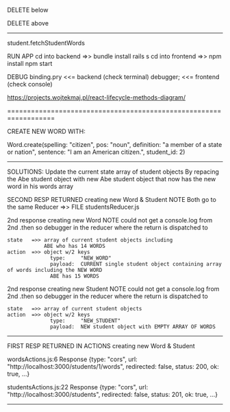 




DELETE below

DELETE above

________________________________



student.fetchStudentWords


RUN APP
    cd into backend =>>     bundle install          rails s
    cd into frontend =>>    npm install             npm start

DEBUG
    binding.pry   <<=   backend (check terminal)
    debugger;     <<=   frontend (check console)


https://projects.wojtekmaj.pl/react-lifecycle-methods-diagram/








==================================================================

CREATE NEW WORD WITH:

Word.create(spelling: "citizen", pos: "noun", definition: "a member of a state or nation", sentence: "I am an American citizen.", student_id: 2)







________________________________

SOLUTIONS: Update the current state array of student objects
            By repacing the Abe student object
            with new Abe student object
            that now has the new word in his words array


SECOND RESP RETURNED creating new Word & Student
NOTE Both go to the same Reducer =>>  FILE studentsReducer.js

2nd response creating new Word
NOTE could not get a console.log from 2nd .then
    so debugger in the reducer where the return is dispatched to

    state   =>> array of current student objects including 
                ABE who has 14 WORDS
    action  =>> object w/2 keys
                  type:     "NEW_WORD"
                  payload:  CURRENT single student object containing array of words including the NEW WORD
                  ABE has 15 WORDS


2nd response creating new Student
NOTE could not get a console.log from 2nd .then
    so debugger in the reducer where the return is dispatched to

    state   =>> array of current student objects
    action  =>> object w/2 keys
                  type:     "NEW_STUDENT"
                  payload:  NEW student object with EMPTY ARRAY OF WORDS

____________________________________

FIRST RESP RETURNED IN ACTIONS creating new Word & Student

wordsActions.js:6 
Response {type: "cors", url: "http://localhost:3000/students/1/words", redirected: false, status: 200, ok: true, …}

studentsActions.js:22 
Response {type: "cors", url: "http://localhost:3000/students", redirected: false, status: 201, ok: true, …}


______________




